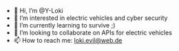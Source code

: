 - 👋 Hi, I’m @Y-Loki
- 👀 I’m interested in electric vehicles and cyber security
- 🌱 I’m currently learning to survive ;)
- 💞️ I’m looking to collaborate on APIs for electric vehicles
- 📫 How to reach me:
loki.evil@web.de

<!---
Y-Loki/Y-Loki is a ✨ special ✨ repository because its `README.md` (this file) appears on your GitHub profile.
You can click the Preview link to take a look at your changes.
--->
